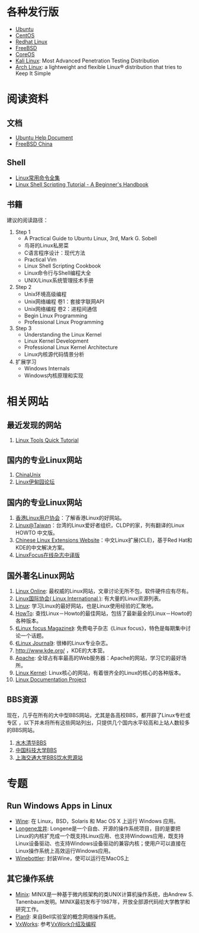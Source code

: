 # 各种发行版

- [Ubuntu](http://www.ubuntu.com/)
- [CentOS](http://www.centos.org/)
- [Redhat Linux](http://www.redhat.com)
- [FreeBSD](http://www.freebsd.org/)
- [CoreOS](https://coreos.com/)
- [Kali Linux](https://www.kali.org/): Most Advanced Penetration Testing Distribution
- [Arch Linux](http://www.archlinux.org/): a lightweight and flexible Linux® distribution that tries to Keep It Simple

# 阅读资料

## 文档

- [Ubuntu Help Document](https://help.ubuntu.com/)
- [FreeBSD China](https://www.freebsdchina.org/)

## Shell

- [Linux常用命令全集](http://itlab.idcquan.com/linux/special/linuxcom/Index.html)
- [Linux Shell Scripting Tutorial - A Beginner's Handbook](http://bash.cyberciti.biz/guide/Main_Page)

## 书籍

建议的阅读路径：

1. Step 1
    - A Practical Guide to Ubuntu Linux, 3rd, Mark G. Sobell
    - 鸟哥的Linux私房菜
    - C语言程序设计：现代方法
    - Practical Vim
    - Linux Shell Scripting Cookbook
    - Linux命令行与Shell编程大全
    - UNIX/Linux系统管理技术手册
1. Step 2
    - Unix环境高级编程
    - Unix网络编程 卷1：套接字联网API
    - Unix网络编程 卷2：进程间通信
    - Begin Linux Programming
    - Professional Linux Programming
1. Step 3
    - Understanding the Linux Kernel
    - Linux Kernel Development
    - Professional Linux Kernel Architecture
    - Linux内核源代码情景分析
1. 扩展学习
    - Windows Internals
    - Windows内核原理和实现

# 相关网站

## 最近发现的网站

1. [Linux Tools Quick Tutorial](http://linuxtools-rst.readthedocs.org/zh_CN/latest/index.html)

## 国内的专业Linux网站
1. [ChinaUnix](http://www.chinaunix.net/)
2. [Linux伊甸园论坛](http://bbs.linuxeden.com/index.php)

## 国内的专业Linux网站
1. [香港Linux用户协会](http://wiki.linux.org.hk/w/Mainpage)：了解香港Linux的好网站。
2. [Linux@Taiwan](http://www.Linux.org.tw/)：台湾的Linux爱好者组织，CLDP的家，列有翻译的Linux HOWTO 中文版。
3. [Chinese Linux Extensions Website](http://cle.Linux.org.tw/CLE/)：中文Linux扩展(CLE)，基于Red Hat和KDE的中文解决方案。
4. [LinuxFocus在线杂志中译版](http://www.linuxfocus.org/ChineseGB/)

## 国外著名Linux网站
1. [Linux Online](http://www.Linux.org/): 最权威的Linux网站，文章讨论无所不包，软件硬件应有尽有。
2. [Linux国际协会( Linux International )](http://li.org/): 有大量的Linux资源列表。
3. [Linux](http://www.Linux.com/): 学习Linux的最好网站，也是Linux使用经验的汇聚地。
4. [HowTo](http://www.Linux－howto.com/): 查找Linux－Howto的最佳网站，包括了最新最全的Linux－Howto的各种版本。
5. [《Linux focus Magazine》](http://www.Linuxfocus.org/): 免费电子杂志《Linux focus》，特色是每期集中讨论一个话题。
6. [《Linux Journal》](http://www.Linuxjournal.com/): 很棒的Linux专业杂志。
7. http://www.kde.org/ ，KDE的大本营。
8. [Apache](http://www.apache.org): 全球占有率最高的Web服务器：Apache的网站，学习它的最好场所。
9. [Linux Kernel](http://www.kernel.org): Linux核心的网站，有着很齐全的Linux的核心的各种版本。
10. [Linux Documentation Project](http://tldp.org)

## BBS资源
现在，几乎在所有的大中型BBS网站，尤其是各高校BBS，都开辟了Linux专栏或专区
，以下并未将所有这些网站列出，只提供几个国内水平较高和上站人数较多的BBS网站。
1. [水木清华BBS](http://bbs.tsinghua.edu.cn)
2. [中国科技大学BBS](http://bbs.ustc.edu.cn)
3. [上海交通大学BBS饮水思源站](http://bbs.sjtu.edu.cn)

# 专题

## Run Windows Apps in Linux

- [Wine](https://www.winehq.org/): 在 Linux，BSD，Solaris 和 Mac OS X 上运行 Windows 应用。
- [Longene龙井](http://www.longene.org/index.php): Longene是一个自由、开源的操作系统项目，目的是要把Linux的内核扩充成一个既支持Linux应用、也支持Windows应用，既支持Linux设备驱动、也支持Windows设备驱动的兼容内核；使用户可以直接在Linux操作系统上高效运行Windows应用。
- [Winebottler](http://winebottler.kronenberg.org/): 封装Wine，使可以运行在MacOS上

## 其它操作系统

- [Minix](http://www.minix3.org/): MINIX是一种基于微内核架构的类UNIX计算机操作系统，由Andrew S. Tanenbaum发明。MINIX最初发布于1987年，开放全部源代码给大学教学和研究工作。
- [Plan9](http://plan9.bell-labs.com/plan9/): 来自Bell实验室的概念网络操作系统。
- [VxWorks](http://www.windriver.com/products/vxworks/): 参考[VxWork介绍及编程](http://www.embhelp.com/drew/mypage/VxWorks.htm)
